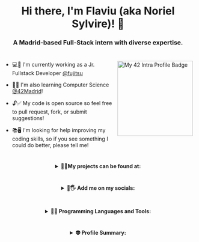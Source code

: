 <h1 align="center">Hi there, I'm Flaviu (aka Noriel Sylvire)! 👋</h1>
<h3 align="center"> A Madrid-based Full-Stack intern with diverse expertise.

#

<img align="right" src="https://badge.mediaplus.ma/black/fhongu" alt="My 42 Intra Profile Badge" style="height:200px"/>
  
- 💻🌸 I'm currently working as a Jr. Fullstack Developer [@fujitsu](https://github.com/fujitsu)
  
-  🚀✨ I'm also learning Computer Science [@42Madrid](https://github.com/42School)!
  
- 🔓✅ My code is open source so feel free to pull request, fork, or submit suggestions!
  
- 📚🖥 I'm looking for help improving my coding skills, so if you see something I could do better, please tell me!

#

<details>
  <summary align="center"><b>🔮💎My projects can be found at:</b></summary>
  <br/>
  <p align="center">
    <a href="https://norielsylvire.itch.io">
      <img src="https://img.shields.io/badge/Itch-%23FF0B34.svg?style=for-the-badge&logo=Itch.io&logoColor=white" alt="My games on Itch.io"/>
    </a>
    <a href="https://github.com/NorielSylvire">
      <img src="https://img.shields.io/badge/github-%23121011.svg?style=for-the-badge&logo=github&logoColor=white" alt="My projects on GitHub"/>
    </a>
    <a href="https://content.minetest.net/users/Noriel_Sylvire/">
      <img src="https://img.shields.io/badge/Minetest-ContentDB-brightgreen?logo=Minetest&style=for-the-badge&logoColor=brightgreen" alt="Minetest ContentDB - My mods on Minetest"/>
    </a>
  </p>
</details>

#

<details>
  <summary align="center"><b>👤🖐 Add me on my socials:</b></summary>
  <br/>
  <p align="center">
    <a href="https://es.linkedin.com/in/flaviu-e-hongu-9a7a5a1b9">
      <img src="https://img.shields.io/badge/LinkedIn-0077B5?style=for-the-badge&logo=linkedin&logoColor=white" alt="LinkedIn - Connect with me on LinkedIn"/>
    </a>
    <a href="https://mastodon.social/@norielsylvire">
      <img src="https://img.shields.io/badge/-MASTODON-%232B90D9?style=for-the-badge&logo=mastodon&logoColor=white" alt="Mastodon - Follow me on Mastodon"/>
    </a>
    <a href="https://www.youtube.com/@norielsylvire/featured">
      <img src="https://img.shields.io/badge/YouTube-%23FF0000.svg?style=for-the-badge&logo=YouTube&logoColor=white" alt="YouTube - Check out my YouTube channel"/>
    </a>
    <a href="https://twitter.com/NSylvire">
      <img src="https://img.shields.io/badge/Twitter-%231DA1F2.svg?style=for-the-badge&logo=Twitter&logoColor=white" alt="Twitter - Follow me on Twitter"/>
    </a>
  </p>
</details>

#

<details>
  <summary align="center"><b>🔨🧰 Programming Languages and Tools:</b></summary>
  <br/>
  <p align="center">
    <img src="https://worldvectorlogo.com/logos/unity-69.svg" width="40" alt="Unity logo"/>
    <img src="https://worldvectorlogo.com/logos/c--4.svg" width="40" alt="C++ logo"/>
    <img src="https://worldvectorlogo.com/logos/c-1.svg" width="40" alt="C# logo"/>
    <img src="https://worldvectorlogo.com/logos/c.svg" width="40" alt="C logo"/>
    <img src="https://worldvectorlogo.com/logos/lua-5.svg" width="40" alt="Lua logo"/>
    <img src="https://worldvectorlogo.com/logos/godot-1.svg" width="50" alt="Godot logo"/>
    <img src="https://worldvectorlogo.com/logos/intellij-idea-1.svg" width="40" alt="IntelliJ IDEA logo"/>
    <img src="https://worldvectorlogo.com/logos/eclipse-11.svg" width="40" alt="Eclipse logo"/>
    <img src="https://worldvectorlogo.com/logos/grails-1.svg" height="30" alt="Grails logo"/>
    <img src="https://worldvectorlogo.com/logos/java-4.svg" height="50" alt="Java logo"/>
    <img src="https://worldvectorlogo.com/logos/spring-3.svg" width="40" alt="Spring logo"/>
    <img src="https://worldvectorlogo.com/logos/jquery-4.svg" width="40" alt="jQuery logo"/>
    <img src="https://worldvectorlogo.com/logos/typescript.svg" width="40" alt="TypeScript logo"/>
    <img src="https://worldvectorlogo.com/logos/logo-javascript.svg" width="40" alt="JavaScript logo"/>
    <img src="https://worldvectorlogo.com/logos/css-3.svg" width="40" alt="CSS logo"/>
    <img src="https://worldvectorlogo.com/logos/html-1.svg" width="40" alt="HTML logo"/>
    <img src="https://worldvectorlogo.com/logos/jenkins-1.svg" height="50" alt="Jenkins logo"/>
    <img src="https://worldvectorlogo.com/logos/git-icon.svg" width="40" alt="Git logo"/>
    <img src="https://learn.microsoft.com/en-us/cpp/media/index/logo-asm.svg" width="40" alt="Assembly logo"/>
    <img src="https://worldvectorlogo.com/logos/linux-tux.svg" width="40" alt="Linux logo"/>
    <img src="https://worldvectorlogo.com/logos/ubuntu-4.svg" width="40" alt="Ubuntu logo"/>
  </p>
</details>

#

<details>
  <summary align="center"><b>👽 Profile Summary:</b></summary>
  <br/>
  <p align="center">
    <img src="https://img.shields.io/badge/Made%20With-Love-orange.svg" alt="Made With Love"/>
    <a href="https://github.com/NorielSylvire?tab=followers">
      <img src="https://img.shields.io/github/followers/NorielSylvire?color=red&logo=github&style=flat" alt="GitHub Followers"/>
    </a>
  </p>
  <br/>
  <p align="center">
    <img src="https://github-readme-stats-git-masterrstaa-rickstaa.vercel.app/api?username=NorielSylvire&theme=onedark" alt="GitHub Stats"/>
    <img src="https://github-readme-stats.vercel.app/api/top-langs/?username=NorielSylvire&theme=onedark&hide=html,css,scss&langs_count=8&layout=compact" alt="Top Languages"/>
  </p>

  <br/>

  <p align="center">
    <img src="https://github-profile-summary-cards.vercel.app/api/cards/profile-details?username=NorielSylvire&theme=onedark" alt="Profile Details"/>
  </p>
</details>
